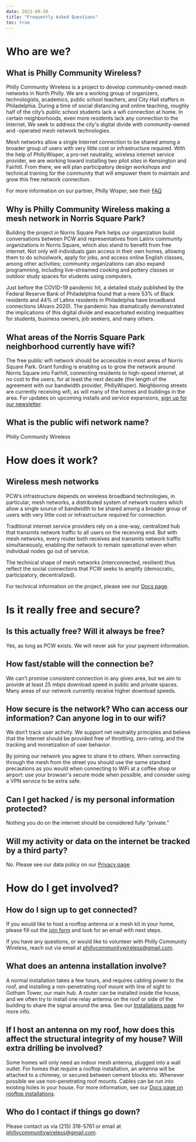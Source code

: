 ```yaml
---
date: 2021-09-30
title: "Frequently Asked Questions"
toc: true
---
```


# Who are we?

## What is Philly Community Wireless?

Philly Community Wireless is a project to develop community-owned mesh networks in North Philly. We are a working group of organizers, technologists, academics, public school teachers, and City Hall staffers in Philadelphia. During a time of social distancing and online teaching, roughly half of the city’s public school students lack a wifi connection at home. In certain neighborhoods, even more residents lack any connection to the Internet. We seek to address the city's digital divide with community-owned and -operated mesh network technologies.

Mesh networks allow a single Internet connection to be shared among a broader group of users with very little cost or infrastructure required. With the help of PhillyWisper, a pro-net neutrality, wireless internet service provider, we are working toward installing two pilot sites in Kensington and Fairhill. From there, we will plan participatory design workshops and technical training for the community that will empower them to maintain and grow this free network connection.

For more information on our partner, Philly Wisper, see their [FAQ](https://phillywisper.net/faq/)

## Why is Philly Community Wireless making a mesh network in Norris Square Park?

Building the project in Norris Square Park helps our organization build conversations between PCW and representatives from Latinx community organizations in Norris Square, which also stand to benefit from free internet. Not only will individuals gain access in their own homes, allowing them to do schoolwork, apply for jobs, and access online English classes, among other activities; community organizations can also expand programming, including live-streamed cooking and pottery classes or outdoor study spaces for students using computers.

Just before the COVID-19 pandemic hit, a detailed study published by the Federal Reserve Bank of Philadelphia found that a mere 53% of Black residents and 44% of Latinx residents in Philadelphia have broadband connections (Alvaro 2020). The pandemic has dramatically demonstrated the implications of this digital divide and exacerbated existing inequalities for students, business owners, job seekers, and many others.

## What areas of the Norris Square Park neighborhood currently have wifi?

The free public wifi network should be accessible in most areas of Norris Square Park. Grant funding is enabling us to grow the network around Norris Square into Fairhill, connecting residents to high-speed internet, at no cost to the users, for at least the next decade (the length of the agreement with our bandwidth provider, PhillyWisper). Neighboring streets are currently receiving wifi, as will many of the homes and buildings in the area. For updates on upcoming installs and service expansions, [sign up for our newsletter](https://phillycommunitywireless.us5.list-manage.com/subscribe?u=7a97e4278a5833f5505a85940&id=6af414f631).

## What is the public wifi network name?

Philly Community Wireless

# How does it work?

## Wireless mesh networks

PCW’s infrastructure depends on wireless broadband technologies, in particular, mesh networks, a distributed system of network routers which allow a single source of bandwidth to be shared among a broader group of users with very little cost or infrastructure required for connection.

Traditional internet service providers rely on a one-way, centralized hub that transmits network traffic to all users on the receiving end. But with mesh networks, every router both receives and transmits network traffic simultaneously, enabling the network to remain operational even when individual nodes go out of service.

The technical shape of mesh networks (interconnected, resilient) thus reflect the social connections that PCW seeks to amplify (democratic, participatory, decentralized).

For technical information on the project, please see our [Docs page](https://docs.phillycommunitywireless.org/en/latest/).

# Is it really free and secure?

## Is this actually free? Will it always be free?

Yes, as long as PCW exists. We will never ask for your payment information.

## How fast/stable will the connection be?

We can’t promise consistent connection in any given area, but we aim to provide at least 25 mbps download speed in public and private spaces. Many areas of our network currently receive higher download speeds.

## How secure is the network? Who can access our information? Can anyone log in to our wifi?

We don’t track user activity. We support net neutrality principles and believe that the Internet should be provided free of throttling, zero-rating, and the tracking and monetization of user behavior.

By joining our network you agree to share it to others. When connecting through the mesh from the street you should use the same standard precautions as you would when connecting to WiFi at a coffee shop or airport: use your browser's secure mode when possible, and consider using a VPN service to be extra safe.

## Can I get hacked / is my personal information protected?

Nothing you do on the internet should be considered fully “private.”

## Will my activity or data on the internet be tracked by a third party?

No. Please see our data policy on our [Privacy page](https://phillycommunitywireless.org/privacy/).

# How do I get involved?

## How do I sign up to get connected?

If you would like to host a rooftop antenna or a mesh kit in your home, please fill out the [join form](https://docs.google.com/forms/d/e/1FAIpQLSfjx0A9mFxMiXSb1jisgcHFHwTzktsuz4c36Ja1tVOQjjXzow/viewform) and look for an email with next steps.

If you have any questions, or would like to volunteer with Philly Community Wireless, reach out via email at phillycommunitywireless@gmail.com.

## What does an antenna installation involve?

A normal installation takes a few hours, and requires cabling power to the roof, and installing a non-penetrating roof mount with line of sight to Gotham Tower, our main hub. A router can be installed inside the house, and we often try to install one relay antenna on the roof or side of the building to share the signal around the area. See our [Installations page](https://docs.phillycommunitywireless.org/en/latest/installations/) for more info.

## If I host an antenna on my roof, how does this affect the structural integrity of my house? Will extra drilling be involved?

Some homes will only need an indoor mesh antenna, plugged into a wall outlet. For homes that require a rooftop installation, an antenna will be attached to a chimney, or secured between cement blocks etc. Whenever possible we use non-penetrating roof mounts. Cables can be run into existing holes in your house. For more information, see our [Docs page on rooftop installations](https://docs.phillycommunitywireless.org/en/latest/rooftop%20installation/).

## Who do I contact if things go down?

Please contact us via (215) 316-5761 or email at phillycommunitywireless@gmail.com.
